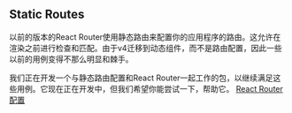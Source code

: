 ## Static Routes

以前的版本的React Router使用静态路由来配置你的应用程序的路由。这允许在渲染之前进行检查和匹配。由于v4迁移到动态组件，而不是路由配置，因此一些以前的用例变得不那么明显和棘手。

我们正在开发一个与静态路由配置和React Router一起工作的包，以继续满足这些用例。它现在正在开发中，但我们希望你能尝试一下，帮助它。
[React Router配置](https://github.com/reacttraining/react-router/tree/master/packages/react-router-config)
